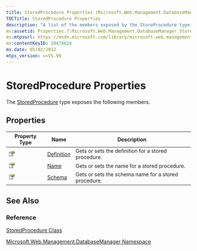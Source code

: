 ```yaml
---
title: StoredProcedure Properties (Microsoft.Web.Management.DatabaseManager)
TOCTitle: StoredProcedure Properties
description: "A list of the members exposed by the StoreProcedure type including the property type, name, and description of each."
ms:assetid: Properties.T:Microsoft.Web.Management.DatabaseManager.StoredProcedure
ms:mtpsurl: https://msdn.microsoft.com/library/microsoft.web.management.databasemanager.storedprocedure_properties(v=VS.90)
ms:contentKeyID: 20476624
ms.date: 05/02/2012
mtps_version: v=VS.90
---
```


# StoredProcedure Properties

The [StoredProcedure](storedprocedure-class-microsoft-web-management-databasemanager.md) type exposes the following members.

## Properties

|Property Type|Name|Description|
|--- |--- |--- |
|![Public property](images/Dd565931.pubproperty(en-us,VS.90).gif "Public property")|[Definition](storedprocedure-definition-property-microsoft-web-management-databasemanager.md)|Gets or sets the definition for a stored procedure.|
|![Public property](images/Dd565931.pubproperty(en-us,VS.90).gif "Public property")|[Name](storedprocedure-name-property-microsoft-web-management-databasemanager.md)|Gets or sets the name for a stored procedure.|
|![Public property](images/Dd565931.pubproperty(en-us,VS.90).gif "Public property")|[Schema](storedprocedure-schema-property-microsoft-web-management-databasemanager.md)|Gets or sets the schema name for a stored procedure.|

## See Also

### Reference

[StoredProcedure Class](storedprocedure-class-microsoft-web-management-databasemanager.md)

[Microsoft.Web.Management.DatabaseManager Namespace](microsoft-web-management-databasemanager-namespace.md)
